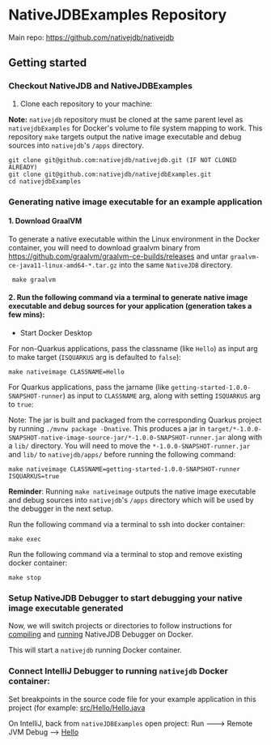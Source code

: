 # NativeJDBExamples Repository

Main repo: https://github.com/nativejdb/nativejdb

## Getting started

### Checkout NativeJDB and NativeJDBExamples

1. Clone each repository to your machine:

**Note:** `nativejdb` repository must be cloned at the same parent level as `nativejdbExamples` for Docker's volume to file system mapping to work. 
This repository `make` targets output the native image executable and debug sources into `nativejdb`'s `/apps` directory.

```shell
git clone git@github.com:nativejdb/nativejdb.git (IF NOT CLONED ALREADY)
git clone git@github.com:nativejdb/nativejdbExamples.git
cd nativejdbExamples
```
### Generating native image executable for an example application

#### 1. Download GraalVM

To generate a native executable within the Linux environment in the Docker container, you will need to download graalvm binary from https://github.com/graalvm/graalvm-ce-builds/releases and untar `graalvm-ce-java11-linux-amd64-*.tar.gz` into the same `NativeJDB` directory.

```
 make graalvm
```

#### 2. Run the following command via a terminal to generate native image executable and debug sources for your application (generation takes a few mins):

- Start Docker Desktop

For non-Quarkus applications, pass the classname (like `Hello`) as input arg to make target (`ISQUARKUS` arg is defaulted to `false`):
```
make nativeimage CLASSNAME=Hello
```

For Quarkus applications, pass the jarname (like `getting-started-1.0.0-SNAPSHOT-runner`) as input to `CLASSNAME` arg, along with setting `ISQUARKUS` arg to `true`:

Note: The jar is built and packaged from the corresponding Quarkus project by running `./mvnw package -Dnative`.
This produces a jar in `target/*-1.0.0-SNAPSHOT-native-image-source-jar/*-1.0.0-SNAPSHOT-runner.jar` along with a `lib/` directory.
You will need to move the `*-1.0.0-SNAPSHOT-runner.jar` and `lib/` to `nativejdb/apps/` before running the following command:

```
make nativeimage CLASSNAME=getting-started-1.0.0-SNAPSHOT-runner ISQUARKUS=true
```

**Reminder**: Running `make nativeimage` outputs the native image executable and debug sources into `nativejdb`'s `/apps` directory which will be used by the debugger in the next setup.

Run the following command via a terminal to ssh into docker container:

```
make exec
```

Run the following command via a terminal to stop and remove existing docker container:

```
make stop
```

### Setup NativeJDB Debugger to start debugging your native image executable generated

Now, we will switch projects or directories to follow instructions for [compiling](https://github.com/nativejdb/nativejdb/blob/main/DEVELOPMENT.md#compiling-your-nativejdb-code) and 
[running](https://github.com/nativejdb/nativejdb/blob/main/DEVELOPMENT.md#running-your-nativejdb-code) NativeJDB Debugger on Docker.

This will start a `nativejdb` running Docker container.

### Connect IntelliJ Debugger to running `nativejdb` Docker container:

Set breakpoints in the source code file for your example application in this project (for example: [src/Hello/Hello.java](./src/Hello/Hello.java)

On IntelliJ, back from `nativeJDBExamples` open project: Run ---> Remote JVM Debug --> [Hello](./.run/Hello.run.xml)